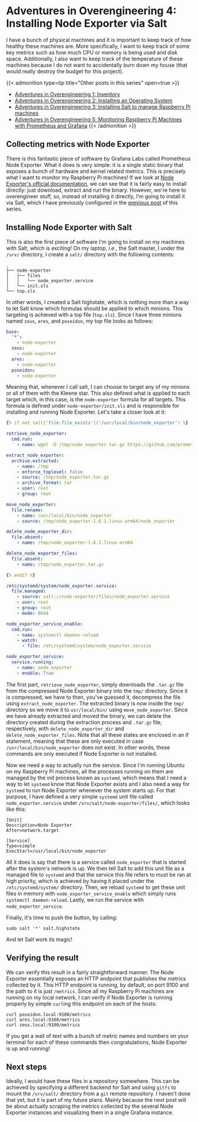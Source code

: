 # Adventures in Overengineering 4: Installing Node Exporter via Salt


I have a bunch of physical machines and it is important to keep track of how healthy these machines are. More specifically, I want to keep track of some key metrics such as how much CPU or memory is being used and disk space. Additionally, I also want to keep track of the temperature of these machines because I do not want to accidentally burn down my house (that would really destroy the budget for this project).

{{< admonition type=tip title="Other posts in this series" open=true >}}
* [Adventures in Overengineering 1: Inventory](https://ornlu-is.github.io/overengineering_1/)
* [Adventures in Overengineering 2: Installing an Operating System](https://ornlu-is.github.io/overengineering_2/)
* [Adventures in Overengineering 3: Installing Salt to manage Raspberry Pi machines](https://ornlu-is.github.io/overengineering_3/)
* [Adventures in Overengineering 5: Monitoring Raspberry Pi Machines with Prometheus and Grafana](https://ornlu-is.github.io/overengineering_5/)
{{< /admonition >}}

## Collecting metrics with Node Exporter

There is this fantastic piece of software by Grafana Labs called Prometheus Node Exporter. What it does is very simple: it is a single static binary that exposes a bunch of hardware and kernel related metrics. This is precisely what I want to monitor my Raspberry Pi machines! If we look at [Node Exporter's official documentation](https://prometheus.io/docs/guides/node-exporter/), we can see that it is fairly easy to install directly: just download, extract and run the binary. However, we're here to overengineer stuff, so, instead of installing it directly, I'm going to install it via Salt, which I have previously configured in the [previous post](https://ornlu-is.github.io/overengineering_3/) of this series.

## Installing Node Exporter with Salt

This is also the first piece of software I'm going to install on my machines with Salt, which is exciting! On my laptop, *i.e.*, the Salt master, I under the `/srv/` directory, I create a `salt/` directory with the following contents: 

```plaintext
.
├── node-exporter
│   ├── files
│   │   └── node_exporter.service
│   └── init.sls
└── top.sls
```

In other words, I created a Salt highstate, which is nothing more than a way to let Salt know which formulas should be applied to which minions. This targeting is achieved with a top file (`top.sls`). Since I have three minions named `zeus`, `ares`, and `poseidon`, my top file looks as follows:

```yaml
base:
  '*':
    - node-exporter
  zeus:
    - node-exporter
  ares:
    - node-exporter
  poseidon:
    - node-exporter
```

Meaning that, whenever I call salt, I can choose to target any of my minions or all of them with the Kleene star. This also defined what is applied to each target which, in this case, is the `node-exporter` formula for all targets. This formula is defined under `node-exporter/init.sls` and is responsible for installing and running Node Exporter. Let's take a closer look at it:

```yaml
{% if not salt['file.file_exists']('/usr/local/bin/node_exporter') %}

retrieve_node_exporter:
  cmd.run:
    - name: wget -O /tmp/node_exporter.tar.gz https://github.com/prometheus/node_exporter/releases/download/v1.6.1/node_exporter-1.6.1.linux-arm64.tar.gz

extract_node_exporter:
  archive.extracted:
    - name: /tmp
    - enforce_toplevel: false
    - source: /tmp/node_exporter.tar.gz
    - archive_format: tar
    - user: root
    - group: root

move_node_exporter:
  file.rename:
    - name: /usr/local/bin/node_exporter
    - source: /tmp/node_exporter-1.6.1.linux-arm64/node_exporter

delete_node_exporter_dir:
  file.absent:
    - name: /tmp/node_exporter-1.6.1.linux-arm64

delete_node_exporter_files:
  file.absent:
    - name: /tmp/node_exporter.tar.gz

{% endif %}

/etc/systemd/system/node_exporter.service:
  file.managed:
    - source: salt://node-exporter/files/node_exporter.service
    - user: root
    - group: root
    - mode: 0644

node_exporter_service_enable:
  cmd.run:
    - name: systemctl daemon-reload
    - watch:
      - file: /etc/systemd/system/node_exporter.service

node_exporter_service:
  service.running:
    - name: node_exporter
    - enable: True
```


The first part, `retrieve_node_exporter`, simply downloads the `.tar.gz` file from the compressed Node Exporter binary into the `tmp/` directory. Since it is compressed, we have to then, you've guessed it, decompress the file using `extract_node_exporter`. The extracted binary is now inside the `tmp/` directory so we move it to `usr/local/bin/` using `move_node_exporter`. Since we have already extracted and moved the binary, we can delete the directory created during the extraction process and `.tar.gz` file, respectively, with `delete_node_exporter_dir` and `delete_node_exporter_files`. Note that all these states are enclosed in an if statement, meaning that these are only executed in case `/usr/local/bin/node_exporter` does not exist. In other words, these commands are only executed if Node Exporter is not installed.

Now we need a way to actually run the service. Since I'm running Ubuntu on my Raspberry Pi machines, all the processes running on them are managed by the init process known as `systemd`, which means that I need a way to let `systemd` know that Node Exporter exists and I also need a way for `systemd` to run Node Exporter whenever the system starts up. For that purpose, I have defined a very simple `systemd` unit file called `node_exporter.service` under `/srv/salt/node-exporter/files/`, which looks like this:

```plaintext
[Unit]
Description=Node Exporter
After=network.target

[Service]
Type=simple
ExecStart=/usr/local/bin/node_exporter
```

All it does is say that there is a service called `node_exporter` that is started after the system's network is up. We then tell Salt to add this unit file as a managed file to `systemd` and that the service this file refers to must be ran at high priority, which is achieved by having it placed under the `/etc/systemd/system/` directory. Then, we reload `systemd` to get these unit files in memory with `node_exporter_service_enable` which simply runs `systemctl daemon-reload`. Lastly, we run the service with `node_exporter_service`.

Finally, it's time to push the button, by calling:

```
sudo salt '*' salt.highstate
```

And let Salt work its magic!

## Verifying the result

We can verify this result in a fairly straightforward manner. The Node Exporter essentially exposes an HTTP endpoint that publishes the metrics collected by it. This HTTP endpoint is running, by default, on port 9100 and the path to it is just `/metrics`. Since all my Raspberry Pi machines are running on my local network, I can verify if Node Exporter is running properly by simple `curl`ing this endpoint on each of the hosts:

```
curl poseidon.local:9100/metrics
curl ares.local:9100/metrics
curl zeus.local:9100/metrics
```

If you get a wall of text with a bunch of metric names and numbers on your terminal for each of these commands then congratulations, Node Exporter is up and running!

## Next steps

Ideally, I would have these files in a repository somewhere. This can be achieved by specifying a different backend for Salt and using `gitfs` to mount the `/srv/salt/` directory from a `git` remote repository. I haven't done that yet, but it is part of my future plans. Mainly because the next post will be about actually scraping the metrics collected by the several Node Exporter instances and visualizing them in a single Grafana instance.

